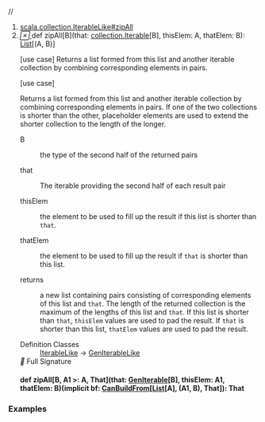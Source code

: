 //
<ol>
<li><a href="https://www.scala-lang.org/api/2.12.3/scala/collection/immutable/List.html#zipAll[B](that:Iterable[B],thisElem:A,thatElem:B):List[(A,B)]">scala.collection.IterableLike#zipAll</a></li>
<li name="scala.collection.IterableLike#zipAll" visbl="pub" class="indented0 " data-isabs="false" fullcomment="yes" group="Ungrouped"> <a id="zipAll[B](that:Iterable[B],thisElem:A,thatElem:B):List[(A,B)]"></a><a id="zipAll[B](collection.Iterable[B],A,B):List[(A,B)]"></a> <span class="permalink"> <a href="../../../scala/collection/immutable/List.html#zipAll[B](that:Iterable[B],thisElem:A,thatElem:B):List[(A,B)]" title="Permalink"> <i class="material-icons"></i> </a> </span> <span class="modifier_kind"> <span class="modifier"></span> <span class="kind">def</span> </span> <span class="symbol"> <span class="name">zipAll</span><span class="tparams">[<span name="B">B</span>]</span><span class="params">(<span name="that">that: <a href="../Iterable.html" class="extype" name="scala.collection.Iterable">collection.Iterable</a>[<span class="extype" name="scala.collection.IterableLike.zipAll.B">B</span>]</span>, <span name="thisElem">thisElem: <span class="extype" name="scala.collection.GenIterableLike.A">A</span></span>, <span name="thatElem">thatElem: <span class="extype" name="scala.collection.IterableLike.zipAll.B">B</span></span>)</span><span class="result">: <a href="" class="extype" name="scala.collection.immutable.List">List</a>[(<span class="extype" name="scala.collection.GenIterableLike.A">A</span>, <span class="extype" name="scala.collection.IterableLike.zipAll.B">B</span>)]</span> </span> <p class="shortcomment cmt">[use case] Returns a list formed from this list and another iterable collection by combining corresponding elements in pairs.</p>
 <div class="fullcomment">
  [use case] 
  <div class="comment cmt">
   <p> Returns a list formed from this list and another iterable collection by combining corresponding elements in pairs. If one of the two collections is shorter than the other, placeholder elements are used to extend the shorter collection to the length of the longer.</p>
  </div>
  <dl class="paramcmts block">
   <dt class="tparam">
    B
   </dt>
   <dd class="cmt">
    <p>the type of the second half of the returned pairs</p>
   </dd>
   <dt class="param">
    that
   </dt>
   <dd class="cmt">
    <p>The iterable providing the second half of each result pair</p>
   </dd>
   <dt class="param">
    thisElem
   </dt>
   <dd class="cmt">
    <p>the element to be used to fill up the result if this list is shorter than <code>that</code>.</p>
   </dd>
   <dt class="param">
    thatElem
   </dt>
   <dd class="cmt">
    <p>the element to be used to fill up the result if <code>that</code> is shorter than this list.</p>
   </dd>
   <dt>
    returns
   </dt>
   <dd class="cmt">
    <p>a new list containing pairs consisting of corresponding elements of this list and <code>that</code>. The length of the returned collection is the maximum of the lengths of this list and <code>that</code>. If this list is shorter than <code>that</code>, <code>thisElem</code> values are used to pad the result. If <code>that</code> is shorter than this list, <code>thatElem</code> values are used to pad the result.</p>
   </dd>
  </dl>
  <dl class="attributes block"> 
   <dt>
    Definition Classes
   </dt>
   <dd>
    <a href="../IterableLike.html" class="extype" name="scala.collection.IterableLike">IterableLike</a> → 
    <a href="../GenIterableLike.html" class="extype" name="scala.collection.GenIterableLike">GenIterableLike</a>
   </dd>
   <div class="full-signature-block toggleContainer"> 
    <span class="toggle"> <i class="material-icons"></i> Full Signature </span> 
    <div class="hiddenContent full-signature-usecase">
     <h4 id="signature" class="signature"> <span class="modifier_kind"> <span class="modifier"></span> <span class="kind">def</span> </span> <span class="symbol"> <span class="name">zipAll</span><span class="tparams">[<span name="B">B</span>, <span name="A1">A1 &gt;: <span class="extype" name="scala.collection.immutable.List.A">A</span></span>, <span name="That">That</span>]</span><span class="params">(<span name="that">that: <a href="../GenIterable.html" class="extype" name="scala.collection.GenIterable">GenIterable</a>[<span class="extype" name="scala.collection.IterableLike.zipAll.B">B</span>]</span>, <span name="thisElem">thisElem: <span class="extype" name="scala.collection.IterableLike.zipAll.A1">A1</span></span>, <span name="thatElem">thatElem: <span class="extype" name="scala.collection.IterableLike.zipAll.B">B</span></span>)</span><span class="params">(<span class="implicit">implicit </span><span name="bf">bf: <a href="../generic/CanBuildFrom.html" class="extype" name="scala.collection.generic.CanBuildFrom">CanBuildFrom</a>[<a href="" class="extype" name="scala.collection.immutable.List">List</a>[<span class="extype" name="scala.collection.immutable.List.A">A</span>], (<span class="extype" name="scala.collection.IterableLike.zipAll.A1">A1</span>, <span class="extype" name="scala.collection.IterableLike.zipAll.B">B</span>), <span class="extype" name="scala.collection.IterableLike.zipAll.That">That</span>]</span>)</span><span class="result">: <span class="extype" name="scala.collection.IterableLike.zipAll.That">That</span></span> </span> </h4>
    </div> 
   </div>
  </dl>
 </div> </li>
        </ol>


### Examples



